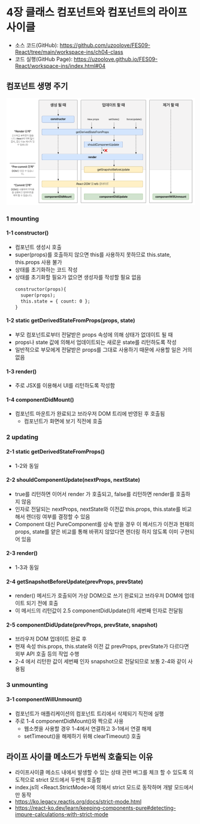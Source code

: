 # 4장 클래스 컴포넌트와 컴포넌트의 라이프 사이클
* 소스 코드(GitHub): <https://github.com/uzoolove/FES09-React/tree/main/workspace-ins/ch04-class>
* 코드 실행(GitHub Page): <https://uzoolove.github.io/FES09-React/workspace-ins/index.html#04>

## 컴포넌트 생명 주기

<img src="https://raw.githubusercontent.com/uzoolove/FES09-React/main/images/lifecycle.png">

### 1 mounting

#### 1-1 constructor()
* 컴포넌트 생성시 호출
* super(props)를 호출하지 않으면 this를 사용하지 못하므로 this.state, this.props 사용 불가
* 상태를 초기화하는 코드 작성
* 상태를 초기화할 필요가 없으면 생성자를 작성할 필요 없음
  ```
  constructor(props){
    super(props);
    this.state = { count: 0 };
  }
  ```

#### 1-2 static getDerivedStateFromProps(props, state)
* 부모 컴포넌트로부터 전달받은 props 속성에 의해 상태가 없데이트 될 때
* props나 state 값에 의해서 업데이트되는 새로운 state를 리턴하도록 작성
* 일반적으로 부모에게 전달받은 props를 그대로 사용하기 때문에 사용할 일은 거의 없음

#### 1-3 render()
* 주로 JSX를 이용해서 UI를 리턴하도록 작성함

#### 1-4 componentDidMount()
* 컴포넌트 마운트가 완료되고 브라우저 DOM 트리에 반영된 후 호출됨
  - 컴포넌트가 화면에 보기 직전에 호출

### 2 updating

#### 2-1 static getDerivedStateFromProps()
* 1-2와 동일

#### 2-2 shouldComponentUpdate(nextProps, nextState)
* true를 리턴하면 이어서 render 가 호출되고, false를 리턴하면 render를 호출하지 않음
* 인자로 전달되는 nextProps, nextState와 이전값 this.props, this.state를 비교해서 렌더링 여부를 결정할 수 있음
* Component 대신 PureComponent를 상속 받을 경우 이 메서드가 이전과 현재의 props, state를 얕은 비교를 통해 바뀌지 않았다면 렌더링 하지 않도록 이미 구현되어 있음

#### 2-3 render()
* 1-3과 동일

#### 2-4 getSnapshotBeforeUpdate(prevProps, prevState)
* render() 메서드가 호출되어 가상 DOM으로 쓰기 완료되고 브라우저 DOM에 업데이트 되기 전에 호출
* 이 메서드의 리턴값이 2.5 componentDidUpdate()의 세번째 인자로 전달됨

#### 2-5 componentDidUpdate(prevProps, prevState, snapshot)
* 브라우저 DOM 업데이트 완료 후
* 현재 속성 this.props, this.state와 이전 값 prevProps, prevState가 다르다면 외부 API 호출 등의 작업 수행
* 2-4 에서 리턴한 값이 세번째 인자 snapshot으로 전달되므로 보통 2-4와 같이 사용됨

### 3 unmounting

#### 3-1 componentWillUnmount()
* 컴포넌트가 애플리케이션의 컴포넌트 트리에서 삭제되기 직전에 실행
* 주로 1-4 componentDidMount()와 짝으로 사용
  - 웹소켓을 사용할 경우 1-4에서 연결하고 3-1에서 연결 해제
  - setTimeout()을 해제하기 위해 clearTimeout() 호출

## 라이프 사이클 메소드가 두번씩 호출되는 이유
* 라이프사이클 메소드 내에서 발생할 수 있는 상태 관련 버그를 체크 할 수 있도록 의도적으로 strict 모드에서 두번씩 호출함
* index.js의 <React.StrictMode>에 의해서 strict 모드로 동작하며 개발 모드에서만 동작
* <https://ko.legacy.reactjs.org/docs/strict-mode.html>
* <https://react-ko.dev/learn/keeping-components-pure#detecting-impure-calculations-with-strict-mode>
